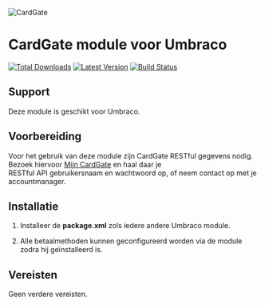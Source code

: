 ![CardGate](https://cdn.curopayments.net/thumb/200/logos/cardgate.png)

# CardGate module voor Umbraco

[![Total Downloads](https://img.shields.io/packagist/dt/cardgate/umbraco.svg)](https://packagist.org/packages/cardgate/umbraco)
[![Latest Version](https://img.shields.io/packagist/v/cardgate/umbraco.svg)](https://github.com/cardgate/umbraco/releases)
[![Build Status](https://travis-ci.org/cardgate/umbraco.svg?branch=master)](https://travis-ci.org/cardgate/umbraco)

## Support

Deze module is geschikt voor Umbraco.

## Voorbereiding

Voor het gebruik van deze module zijn CardGate RESTful gegevens nodig.  
Bezoek hiervoor [Mijn CardGate](https://my.cardgate.com/) en haal daar je  
RESTful API gebruikersnaam en wachtwoord op, of neem contact op met je accountmanager.  

## Installatie

1. Installeer de **package.xml** zols iedere andere Umbraco module.

2. Alle betaalmethoden kunnen geconfigureerd worden via de module zodra hij geïnstalleerd is.


## Vereisten

Geen verdere vereisten.
